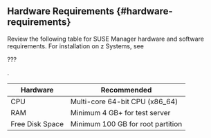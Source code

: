 ## Hardware Requirements {#hardware-requirements}

Review the following table for SUSE Manager hardware and software requirements. For installation on z Systems, see

???

.

| Hardware | Recommended |
| --- | --- |
| CPU | Multi-core 64-bit CPU (x86_64) |
| RAM | Minimum 4 GB+ for test server |
| Free Disk Space | Minimum 100 GB for root partition |